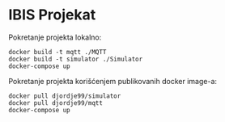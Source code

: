 # IBIS Projekat

Pokretanje projekta lokalno:
```
docker build -t mqtt ./MQTT
docker build -t simulator ./Simulator
docker-compose up
```

Pokretanje projekta korišćenjem publikovanih docker image-a:
```
docker pull djordje99/simulator
docker pull djordje99/mqtt
docker-compose up
```
